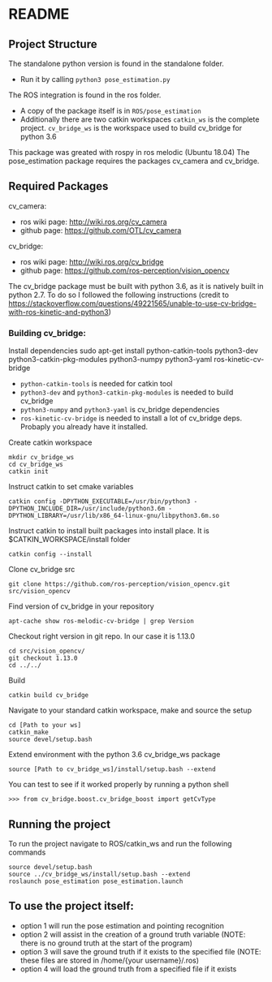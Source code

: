 # README
## Project Structure
The standalone python version is found in the standalone folder. 
- Run it by calling `python3 pose_estimation.py`

The ROS integration is found in the ros folder.
- A copy of the package itself is in `ROS/pose_estimation`
- Additionally there are two catkin workspaces
        `catkin_ws` is the complete project.
        `cv_bridge_ws` is the workspace used to build cv_bridge for python 3.6

This package was greated with rospy in ros melodic (Ubuntu 18.04)
The pose_estimation package requires the packages cv_camera and cv_bridge.

## Required Packages
cv_camera:
- ros wiki page: http://wiki.ros.org/cv_camera
- github page: https://github.com/OTL/cv_camera

cv_bridge:
- ros wiki page: http://wiki.ros.org/cv_bridge
- github page: https://github.com/ros-perception/vision_opencv

The cv_bridge package must be built with python 3.6, as it is natively built in python 2.7. To do so I followed the following instructions
    (credit to https://stackoverflow.com/questions/49221565/unable-to-use-cv-bridge-with-ros-kinetic-and-python3)

### Building cv_bridge:
Install dependencies
sudo apt-get install python-catkin-tools python3-dev python3-catkin-pkg-modules python3-numpy python3-yaml ros-kinetic-cv-bridge
- `python-catkin-tools` is needed for catkin tool
- `python3-dev` and `python3-catkin-pkg-modules` is needed to build cv_bridge
- `python3-numpy` and `python3-yaml` is cv_bridge dependencies
- `ros-kinetic-cv-bridge` is needed to install a lot of cv_bridge deps. Probaply you already have it installed.

Create catkin workspace
```
mkdir cv_bridge_ws
cd cv_bridge_ws
catkin init
```

Instruct catkin to set cmake variables
```
catkin config -DPYTHON_EXECUTABLE=/usr/bin/python3 -DPYTHON_INCLUDE_DIR=/usr/include/python3.6m -DPYTHON_LIBRARY=/usr/lib/x86_64-linux-gnu/libpython3.6m.so
```

Instruct catkin to install built packages into install place. It is $CATKIN_WORKSPACE/install folder
```
catkin config --install
```

Clone cv_bridge src
```
git clone https://github.com/ros-perception/vision_opencv.git src/vision_opencv
```

Find version of cv_bridge in your repository
```
apt-cache show ros-melodic-cv-bridge | grep Version
```

Checkout right version in git repo. In our case it is 1.13.0
```
cd src/vision_opencv/
git checkout 1.13.0
cd ../../
```

Build
```
catkin build cv_bridge
```

Navigate to your standard catkin workspace, make and source the setup
```
cd [Path to your ws]
catkin_make
source devel/setup.bash
```

Extend environment with the python 3.6 cv_bridge_ws package
```
source [Path to cv_bridge_ws]/install/setup.bash --extend
```

You can test to see if it worked properly by running a python shell
```python3
>>> from cv_bridge.boost.cv_bridge_boost import getCvType
```

## Running the project
To run the project navigate to ROS/catkin_ws and run the following commands
```
source devel/setup.bash
source ../cv_bridge_ws/install/setup.bash --extend
roslaunch pose_estimation pose_estimation.launch
```

## To use the project itself:
- option 1 will run the pose estimation and pointing recognition
- option 2 will assist in the creation of a ground truth variable (NOTE: there is no ground truth at the start of the program)
- option 3 will save the ground truth if it exists to the specified file (NOTE: these files are stored in /home/{your username}/.ros)
- option 4 will load the ground truth from a specified file if it exists
